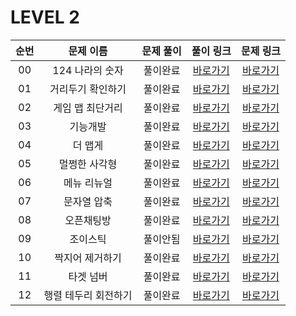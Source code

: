 # LEVEL 2

| 순번 | 문제 이름 | 문제 풀이 | 풀이 링크 | 문제 링크 |
| :--: |:--: |:--: |:--: |:--: |
|00|124 나라의 숫자|풀이완료|[바로가기](https://github.com/westreed/ProgrammersAlgorithm/blob/main/lv2/124%20%EB%82%98%EB%9D%BC%EC%9D%98%20%EC%88%AB%EC%9E%90.py)|[바로가기]( https://programmers.co.kr/learn/courses/30/lessons/12899)|
|01|거리두기 확인하기|풀이완료|[바로가기](https://github.com/westreed/ProgrammersAlgorithm/blob/main/lv2/%EA%B1%B0%EB%A6%AC%EB%91%90%EA%B8%B0%20%ED%99%95%EC%9D%B8%ED%95%98%EA%B8%B0.py)|[바로가기]( https://programmers.co.kr/learn/courses/30/lessons/81302#fn1)|
|02|게임 맵 최단거리|풀이완료|[바로가기](https://github.com/westreed/ProgrammersAlgorithm/blob/main/lv2/%EA%B2%8C%EC%9E%84%20%EB%A7%B5%20%EC%B5%9C%EB%8B%A8%EA%B1%B0%EB%A6%AC.py)|[바로가기]( https://programmers.co.kr/learn/courses/30/lessons/1844)|
|03|기능개발|풀이완료|[바로가기](https://github.com/westreed/ProgrammersAlgorithm/blob/main/lv2/%EA%B8%B0%EB%8A%A5%EA%B0%9C%EB%B0%9C.py)|[바로가기]( https://programmers.co.kr/learn/courses/30/lessons/42586)|
|04|더 맵게|풀이완료|[바로가기](https://github.com/westreed/ProgrammersAlgorithm/blob/main/lv2/%EB%8D%94%20%EB%A7%B5%EA%B2%8C.py)|[바로가기]( https://programmers.co.kr/learn/courses/30/lessons/42626)|
|05|멀쩡한 사각형|풀이완료|[바로가기](https://github.com/westreed/ProgrammersAlgorithm/blob/main/lv2/%EB%A9%80%EC%A9%A1%ED%95%9C%20%EC%82%AC%EA%B0%81%ED%98%95.py)|[바로가기]( https://programmers.co.kr/learn/courses/30/lessons/62048)|
|06|메뉴 리뉴얼|풀이완료|[바로가기](https://github.com/westreed/ProgrammersAlgorithm/blob/main/lv2/%EB%A9%94%EB%89%B4%20%EB%A6%AC%EB%89%B4%EC%96%BC.py)|[바로가기]( https://programmers.co.kr/learn/courses/30/lessons/72411)|
|07|문자열 압축|풀이완료|[바로가기](https://github.com/westreed/ProgrammersAlgorithm/blob/main/lv2/%EB%AC%B8%EC%9E%90%EC%97%B4%20%EC%95%95%EC%B6%95.py)|[바로가기]( https://programmers.co.kr/learn/courses/30/lessons/60057)|
|08|오픈채팅방|풀이완료|[바로가기](https://github.com/westreed/ProgrammersAlgorithm/blob/main/lv2/%EC%98%A4%ED%94%88%EC%B1%84%ED%8C%85%EB%B0%A9.py)|[바로가기]( https://programmers.co.kr/learn/courses/30/lessons/42888)|
|09|조이스틱 |풀이안됨|[바로가기](https://github.com/westreed/ProgrammersAlgorithm/blob/main/lv2/%EC%A1%B0%EC%9D%B4%EC%8A%A4%ED%8B%B1%20X.py)|[바로가기]( https://programmers.co.kr/learn/courses/30/lessons/42860)|
|10|짝지어 제거하기|풀이완료|[바로가기](https://github.com/westreed/ProgrammersAlgorithm/blob/main/lv2/%EC%A7%9D%EC%A7%80%EC%96%B4%20%EC%A0%9C%EA%B1%B0%ED%95%98%EA%B8%B0.py)|[바로가기]( https://programmers.co.kr/learn/courses/30/lessons/12973)|
|11|타겟 넘버|풀이완료|[바로가기](https://github.com/westreed/ProgrammersAlgorithm/blob/main/lv2/%ED%83%80%EA%B2%9F%20%EB%84%98%EB%B2%84.py)|[바로가기]( https://programmers.co.kr/learn/courses/30/lessons/43165)|
|12|행렬 테두리 회전하기|풀이완료|[바로가기](https://github.com/westreed/ProgrammersAlgorithm/blob/main/lv2/%ED%96%89%EB%A0%AC%20%ED%85%8C%EB%91%90%EB%A6%AC%20%ED%9A%8C%EC%A0%84%ED%95%98%EA%B8%B0.py)|[바로가기]( https://programmers.co.kr/learn/courses/30/lessons/77485)|
